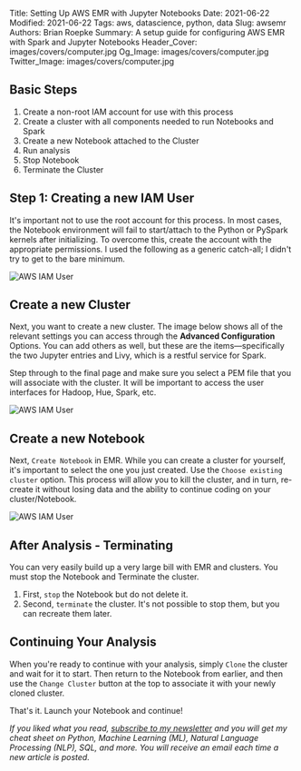 Title: Setting Up AWS EMR with Jupyter Notebooks
Date: 2021-06-22
Modified: 2021-06-22
Tags: aws, datascience, python, data
Slug: awsemr
Authors: Brian Roepke
Summary: A setup guide for configuring AWS EMR with Spark and Jupyter Notebooks
Header_Cover: images/covers/computer.jpg
Og_Image: images/covers/computer.jpg
Twitter_Image: images/covers/computer.jpg

## Basic Steps

1. Create a non-root IAM account for use with this process
2. Create a cluster with all components needed to run Notebooks and Spark
3. Create a new Notebook attached to the Cluster
4. Run analysis
5. Stop Notebook
6. Terminate the Cluster

## Step 1: Creating a new IAM User

It's important not to use the root account for this process.  In most cases, the Notebook environment will fail to start/attach to the Python or PySpark kernels after initializing.  To overcome this, create the account with the appropriate permissions.  I used the following as a generic catch-all; I didn't try to get to the bare minimum.

![AWS IAM User]({static}../../images/posts/awsemr-1.png)

## Create a new Cluster

Next, you want to create a new cluster.  The image below shows all of the relevant settings you can access through the **Advanced Configuration** Options.  You can add others as well, but these are the items—specifically the two Jupyter entries and Livy, which is a restful service for Spark.

Step through to the final page and make sure you select a PEM file that you will associate with the cluster.  It will be important to access the user interfaces for Hadoop, Hue, Spark, etc.

![AWS IAM User]({static}../../images/posts/awsemr-2.png)

## Create a new Notebook

Next, `Create Notebook` in EMR.  While you can create a cluster for yourself, it's important to select the one you just created. Use the `Choose existing cluster` option. This process will allow you to kill the cluster, and in turn, re-create it without losing data and the ability to continue coding on your cluster/Notebook.

![AWS IAM User]({static}../../images/posts/awsemr-3.png)

## After Analysis - Terminating

You can very easily build up a very large bill with EMR and clusters.  You must stop the Notebook and Terminate the cluster.

1. First, `stop` the Notebook but do not delete it.
2. Second, `terminate` the cluster.  It's not possible to stop them, but you can recreate them later.

## Continuing Your Analysis

When you're ready to continue with your analysis, simply `Clone` the cluster and wait for it to start.  Then return to the Notebook from earlier, and then use the `Change Cluster` button at the top to associate it with your newly cloned cluster.  

That's it.  Launch your Notebook and continue!

*If you liked what you read, [subscribe to my newsletter](https://campaign.dataknowsall.com/subscribe) and you will get my cheat sheet on Python, Machine Learning (ML), Natural Language Processing (NLP), SQL, and more. You will receive an email each time a new article is posted.*